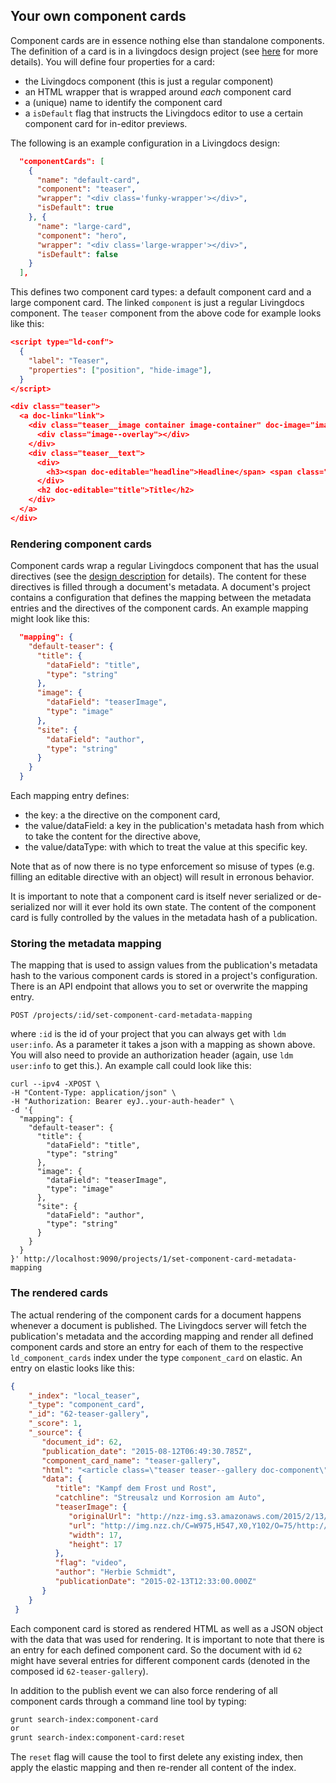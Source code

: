 ## Your own component cards

Component cards are in essence nothing else than standalone components. The definition of a card is in a livingdocs design project (see [here](../design/create_designs.md) for more details). You will define four properties for a card:
- the Livingdocs component (this is just a regular component)
- an HTML wrapper that is wrapped around *each* component card
- a (unique) name to identify the component card
- a `isDefault` flag that instructs the Livingdocs editor to use a certain component card for in-editor previews.

The following is an example configuration in a Livingdocs design:
```json
  "componentCards": [
    {
      "name": "default-card",
      "component": "teaser",
      "wrapper": "<div class='funky-wrapper'></div>",
      "isDefault": true
    }, {
      "name": "large-card",
      "component": "hero",
      "wrapper": "<div class='large-wrapper'></div>",
      "isDefault": false
    }
  ],
```

This defines two component card types: a default component card and a large component card. The linked `component` is just a regular Livingdocs component. The `teaser` component from the above code for example looks like this:
```json
<script type="ld-conf">
  {
    "label": "Teaser",
    "properties": ["position", "hide-image"],
  }
</script>

<div class="teaser">
  <a doc-link="link">
    <div class="teaser__image container image-container" doc-image="image">
      <div class="image--overlay"></div>
    </div>
    <div class="teaser__text">
      <div>
        <h3><span doc-editable="headline">Headline</span> <span class="source" doc-editable="site">Source</span></h3>
      </div>
      <h2 doc-editable="title">Title</h2>
    </div>
  </a>
</div>
```

### Rendering component cards

Component cards wrap a regular Livingdocs component that has the usual directives (see the [design description](../design/create_designs.md) for details). The content for these directives is filled through a document's metadata. A document's project contains a configuration that defines the mapping between the metadata entries and the directives of the component cards. An example mapping might look like this:
```json
  "mapping": {
    "default-teaser": {
      "title": {
        "dataField": "title",
        "type": "string"
      },
      "image": {
        "dataField": "teaserImage",
        "type": "image"
      },
      "site": {
        "dataField": "author",
        "type": "string"
      }
    }
  }
```
Each mapping entry defines: 
- the key: a the directive on the component card,
- the value/dataField: a key in the publication's metadata hash from which to take the content for the directive above,
- the value/dataType: with which to treat the value at this specific key.

Note that as of now there is no type enforcement so misuse of types (e.g. filling an editable directive with an object) will result in erronous behavior.

It is important to note that a component card is itself never serialized or de-serialized nor will it ever hold its own state. The content of the component card is fully controlled by the values in the metadata hash of a publication.

### Storing the metadata mapping

The mapping that is used to assign values from the publication's metadata hash to the various component cards is stored in a project's configuration. There is an API endpoint that allows you to set or overwrite the mapping entry.

```
POST /projects/:id/set-component-card-metadata-mapping
```

where `:id` is the id of your project that you can always get with `ldm user:info`. As a parameter it takes a json with a mapping as shown above. You will also need to provide an authorization header (again, use `ldm user:info` to get this.). An example call could look like this:
```
curl --ipv4 -XPOST \
-H "Content-Type: application/json" \
-H "Authorization: Bearer eyJ..your-auth-header" \
-d '{
  "mapping": {
    "default-teaser": {
      "title": {
        "dataField": "title",
        "type": "string"
      },
      "image": {
        "dataField": "teaserImage",
        "type": "image"
      },
      "site": {
        "dataField": "author",
        "type": "string"
      }
    }
  }
}' http://localhost:9090/projects/1/set-component-card-metadata-mapping
```

### The rendered cards

The actual rendering of the component cards for a document happens whenever a document is published. The Livingdocs server will fetch the publication's metadata and the according mapping and render all defined component cards and  store an entry for each of them to the respective `ld_component_cards` index under the type `component_card` on elastic. An entry on elastic looks like this:
```json
{
    "_index": "local_teaser",
    "_type": "component_card",
    "_id": "62-teaser-gallery",
    "_score": 1,
    "_source": {
       "document_id": 62,
       "publication_date": "2015-08-12T06:49:30.785Z",
       "component_card_name": "teaser-gallery",
       "html": "<article class=\"teaser teaser--gallery doc-component\" data-doc-template=\"morpheus.teaser-gallery\"><a class=\"teaser__link\" href=\"#\"><figure class=\"figure figure--gallery\"><div class=\"figure__placeholder figure__placeholder--16to9\"><img class=\"figure__image lazyautosizes lazyloaded\" data-doc-image=\"image\"></div></figure><h2 class=\"title title--gallery\"><div class=\"title__catchline doc-editable doc-no-placeholder\" data-doc-editable=\"catchline\" data-doc-placeholder=\"Spitzmarke\">Streusalz und Korrosion am Auto</div><div class=\"title__name doc-editable doc-no-placeholder\" data-doc-editable=\"title\" data-doc-placeholder=\"Titel\">Kampf dem Frost und Rost</div></h2></a><div class=\"teaser__text\"><ul class=\"metainfo\"><li class=\"metainfo__item\"><span class=\"metainfo__item-flag doc-editable doc-no-placeholder\" data-doc-editable=\"flag\" data-doc-placeholder=\"Flag\">video</span></li><li class=\"metainfo__item\"><span class=\"metainfo__item-author doc-editable doc-no-placeholder\" data-doc-editable=\"author\" data-doc-placeholder=\"Autor\">Herbie Schmidt</span></li><li class=\"metainfo__item\"><time class=\"metainfo__item-date doc-editable doc-no-placeholder\" datetime=\"2015-08-12T22:00:00.000Z\" data-doc-editable=\"publicationDate\" data-doc-placeholder=\"Publikationsdatum\">13.02.2015 13:33</time></li></ul></div></article>",
       "data": {
          "title": "Kampf dem Frost und Rost",
          "catchline": "Streusalz und Korrosion am Auto",
          "teaserImage": {
             "originalUrl": "http://nzz-img.s3.amazonaws.com/2015/2/13/253ac65c-e130-48b8-8a85-257007cb335b.jpeg",
             "url": "http://img.nzz.ch/C=W975,H547,X0,Y102/O=75/http://nzz-img.s3.amazonaws.com/2015/2/13/253ac65c-e130-48b8-8a85-257007cb335b.jpeg",
             "width": 17,
             "height": 17
          },
          "flag": "video",
          "author": "Herbie Schmidt",
          "publicationDate": "2015-02-13T12:33:00.000Z"
       }
    }
 }
```
Each component card is stored as rendered HTML as well as a JSON object with the data that was used for rendering. It is important to note that there is an entry for each defined component card. So the document with id `62` might have several entries for different component cards (denoted in the composed id `62-teaser-gallery`).

In addition to the publish event we can also force rendering of all component cards through a command line tool by typing:
```bash
grunt search-index:component-card
or
grunt search-index:component-card:reset
```
The `reset` flag will cause the tool to first delete any existing index, then apply the elastic mapping and then re-render all content of the index.
